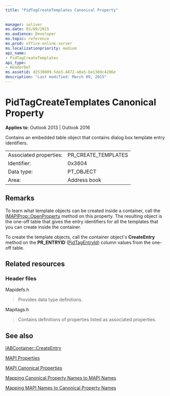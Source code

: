 ```yaml
---
title: "PidTagCreateTemplates Canonical Property"
 
 
manager: soliver
ms.date: 03/09/2015
ms.audience: Developer
ms.topic: reference
ms.prod: office-online-server
ms.localizationpriority: medium
api_name:
- PidTagCreateTemplates
api_type:
- HeaderDef
ms.assetid: d2530009-5de3-4872-a0a5-be1389c4206e
description: "Last modified: March 09, 2015"
---
```


# PidTagCreateTemplates Canonical Property

  
  
**Applies to**: Outlook 2013 | Outlook 2016 
  
Contains an embedded table object that contains dialog box template entry identifiers. 
  
|||
|:-----|:-----|
|Associated properties:  <br/> |PR_CREATE_TEMPLATES  <br/> |
|Identifier:  <br/> |0x3604  <br/> |
|Data type:  <br/> |PT_OBJECT  <br/> |
|Area:  <br/> |Address book  <br/> |
   
## Remarks

To learn what template objects can be created inside a container, call the [IMAPIProp::OpenProperty](imapiprop-openproperty.md) method on this property. The resulting object is the one-off table that gives the entry identifiers for all the templates that you can create inside the container. 
  
To create the template objects, call the container object's **CreateEntry** method on the **PR_ENTRYID** ([PidTagEntryId](pidtagentryid-canonical-property.md)) column values from the one-off table.
  
## Related resources

### Header files

Mapidefs.h
  
> Provides data type definitions.
    
Mapitags.h
  
> Contains definitions of properties listed as associated properties.
    
## See also



[IABContainer::CreateEntry](iabcontainer-createentry.md)


[MAPI Properties](mapi-properties.md)
  
[MAPI Canonical Properties](mapi-canonical-properties.md)
  
[Mapping Canonical Property Names to MAPI Names](mapping-canonical-property-names-to-mapi-names.md)
  
[Mapping MAPI Names to Canonical Property Names](mapping-mapi-names-to-canonical-property-names.md)

